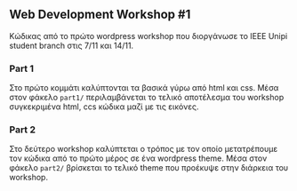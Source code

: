 Web Development Workshop #1
---------------------------

Κώδικας από το πρώτο wordpress workshop που διοργάνωσε το IEEE
Unipi student branch στις 7/11 και 14/11.

### Part 1

Στο πρώτο κομμάτι καλύπτονται τα βασικά γύρω από html
και css. Μέσα στον φάκελο `part1/` περιλαμβάνεται το τελικό αποτέλεσμα του workshop συγκεκριμένα html, ccs κώδικα μαζί με τις εικόνες.

### Part 2

Στο δεύτερο workshop καλύπτεται ο τρόπος με τον οποίο μετατρέπουμε
τον κώδικα από το πρώτο μέρος σε ένα wordpress theme.
Μέσα στον φάκελο `part2/` βρίσκεται το τελικό theme που προέκυψε στην διάρκεια
του workshop.
